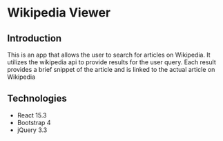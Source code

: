 # Wikipedia Viewer
## Introduction
This is an app that allows the user to search for articles on Wikipedia.  It utilizes the wikipedia api to provide results for the user query.  Each result provides a brief snippet of the article and is linked to the actual article on Wikipedia
## Technologies
* React 15.3
* Bootstrap 4
* jQuery 3.3
